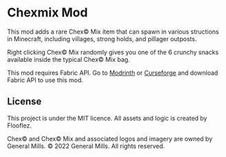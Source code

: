 # Chexmix Mod

This mod adds a rare Chex© Mix item that can spawn in various structions in Minecraft, including villages, strong holds, and pillager outposts.

Right clicking Chex© Mix randomly gives you one of the 6 crunchy snacks available inside the typical Chex© Mix bag.

This mod requires Fabric API.
Go to [Modrinth](https://modrinth.com/mod/fabric-api) or [Curseforge](https://www.curseforge.com/minecraft/mc-mods/fabric-api) and download Fabric API to use this mod.


## License

This project is under the MIT licence. 
All assets and logic is created by Flooflez. 

Chex© and Chex© Mix and associated logos and imagery are owned by General Mills. 
© 2022 General Mills. All rights reserved.
